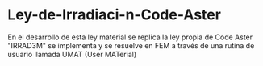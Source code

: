 # Ley-de-Irradiaci-n-Code-Aster
En el desarrollo de esta ley material se replica la ley propia de Code Aster "IRRAD3M" se implementa y se resuelve en FEM a través de una rutina de usuario llamada UMAT (User MATerial)
